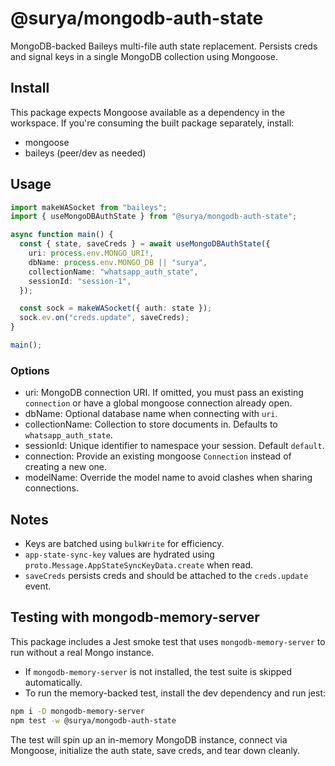 # @surya/mongodb-auth-state

MongoDB-backed Baileys multi-file auth state replacement. Persists creds and signal keys in a single MongoDB collection using Mongoose.

## Install

This package expects Mongoose available as a dependency in the workspace. If you're consuming the built package separately, install:

- mongoose
- baileys (peer/dev as needed)

## Usage

```ts
import makeWASocket from "baileys";
import { useMongoDBAuthState } from "@surya/mongodb-auth-state";

async function main() {
  const { state, saveCreds } = await useMongoDBAuthState({
    uri: process.env.MONGO_URI!,
    dbName: process.env.MONGO_DB || "surya",
    collectionName: "whatsapp_auth_state",
    sessionId: "session-1",
  });

  const sock = makeWASocket({ auth: state });
  sock.ev.on("creds.update", saveCreds);
}

main();
```

### Options

- uri: MongoDB connection URI. If omitted, you must pass an existing `connection` or have a global mongoose connection already open.
- dbName: Optional database name when connecting with `uri`.
- collectionName: Collection to store documents in. Defaults to `whatsapp_auth_state`.
- sessionId: Unique identifier to namespace your session. Default `default`.
- connection: Provide an existing mongoose `Connection` instead of creating a new one.
- modelName: Override the model name to avoid clashes when sharing connections.

## Notes

- Keys are batched using `bulkWrite` for efficiency.
- `app-state-sync-key` values are hydrated using `proto.Message.AppStateSyncKeyData.create` when read.
- `saveCreds` persists creds and should be attached to the `creds.update` event.

## Testing with mongodb-memory-server

This package includes a Jest smoke test that uses `mongodb-memory-server` to run without a real Mongo instance.

- If `mongodb-memory-server` is not installed, the test suite is skipped automatically.
- To run the memory-backed test, install the dev dependency and run jest:

```bash
npm i -D mongodb-memory-server
npm test -w @surya/mongodb-auth-state
```

The test will spin up an in-memory MongoDB instance, connect via Mongoose, initialize the auth state, save creds, and tear down cleanly.
